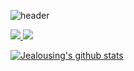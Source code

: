  ![header](https://capsule-render.vercel.app/api?type=rounded&color=timeAuto&height=300&section=header&text=Hello,%20Jealousing%20profile.&desc=I%20wanna%20be%20GameClientProgrammer&fontSize=65&fontAlignY=45&animation=fadein&descSize=30&descAlignY=65&rotate=-7&stroke=FFFFFF)



       
<a href="https://www.youtube.com/channel/UCt0ZnTLCoGqdj9U5uW6Yb-g" target="_blank"><img src="https://img.shields.io/badge/StudyDevelopment_Youtube-FF0000?style=flat-square&logo=YouTube&logoColor=white"/> <a href="https://www.youtube.com/c/%EC%A7%88%ED%88%AC" target="_blank"><img src="https://img.shields.io/badge/GamePlaying_Youtube-FF0000?style=flat-square&logo=YouTube&logoColor=white"/>

 
 ![Jealousing's github stats](https://github-readme-stats.vercel.app/api?username=Jealousing&show_icons=true)
